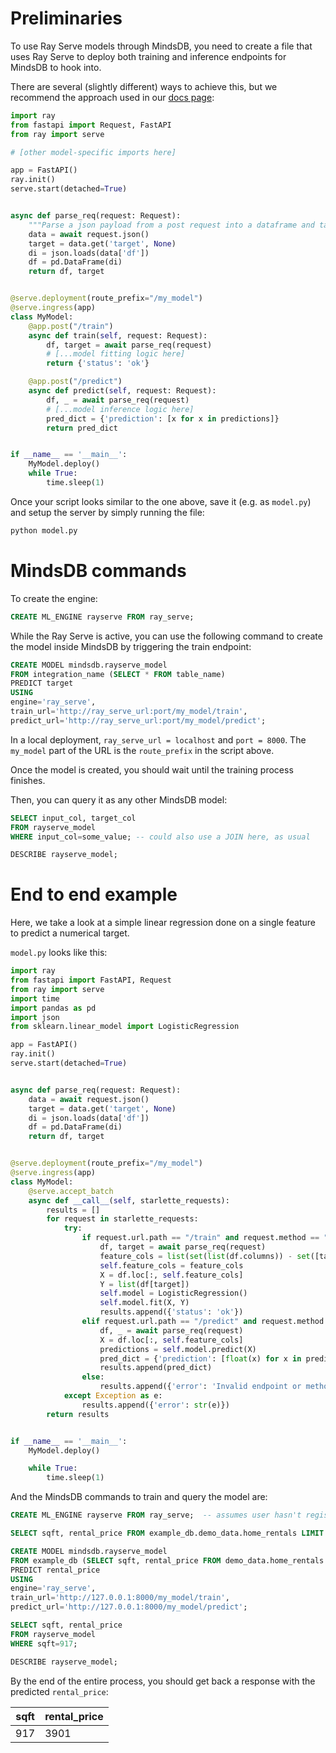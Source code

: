 # Preliminaries

To use Ray Serve models through MindsDB, you need to create a file that uses Ray Serve to deploy both training and inference endpoints for MindsDB to hook into.

There are several (slightly different) ways to achieve this, but we recommend the approach used in our [docs page](https://docs.mindsdb.com/custom-model/ray-serve):

```python
import ray
from fastapi import Request, FastAPI
from ray import serve

# [other model-specific imports here]

app = FastAPI()
ray.init()
serve.start(detached=True)


async def parse_req(request: Request):
    """Parse a json payload from a post request into a dataframe and target column."""""
    data = await request.json()
    target = data.get('target', None)
    di = json.loads(data['df'])
    df = pd.DataFrame(di)
    return df, target


@serve.deployment(route_prefix="/my_model")
@serve.ingress(app)
class MyModel:
    @app.post("/train")
    async def train(self, request: Request):
        df, target = await parse_req(request)
        # [...model fitting logic here]
        return {'status': 'ok'}

    @app.post("/predict")
    async def predict(self, request: Request):
        df, _ = await parse_req(request)
        # [...model inference logic here]
        pred_dict = {'prediction': [x for x in predictions]}
        return pred_dict


if __name__ == '__main__':
    MyModel.deploy()
    while True:
        time.sleep(1)
```

Once your script looks similar to the one above, save it (e.g. as `model.py`) and setup the server by simply running the file:

```bash
python model.py
```

# MindsDB commands

To create the engine:

```sql
CREATE ML_ENGINE rayserve FROM ray_serve;
```

While the Ray Serve is active, you can use the following command to create the model inside MindsDB by triggering the train endpoint:

```sql
CREATE MODEL mindsdb.rayserve_model
FROM integration_name (SELECT * FROM table_name)
PREDICT target
USING 
engine='ray_serve',
train_url='http://ray_serve_url:port/my_model/train',
predict_url='http://ray_serve_url:port/my_model/predict';
```

In a local deployment, `ray_serve_url = localhost` and `port = 8000`. The `my_model` part of the URL is the `route_prefix` in the script above.

Once the model is created, you should wait until the training process finishes. 

Then, you can query it as any other MindsDB model:
```sql
SELECT input_col, target_col
FROM rayserve_model
WHERE input_col=some_value; -- could also use a JOIN here, as usual

DESCRIBE rayserve_model;
```

# End to end example

Here, we take a look at a simple linear regression done on a single feature to predict a numerical target.

`model.py` looks like this:

```python
import ray
from fastapi import FastAPI, Request
from ray import serve
import time
import pandas as pd
import json
from sklearn.linear_model import LogisticRegression

app = FastAPI()
ray.init()
serve.start(detached=True)


async def parse_req(request: Request):
    data = await request.json()
    target = data.get('target', None)
    di = json.loads(data['df'])
    df = pd.DataFrame(di)
    return df, target


@serve.deployment(route_prefix="/my_model")
@serve.ingress(app)
class MyModel:
    @serve.accept_batch
    async def __call__(self, starlette_requests):
        results = []
        for request in starlette_requests:
            try:
                if request.url.path == "/train" and request.method == "POST":
                    df, target = await parse_req(request)
                    feature_cols = list(set(list(df.columns)) - set([target]))
                    self.feature_cols = feature_cols
                    X = df.loc[:, self.feature_cols]
                    Y = list(df[target])
                    self.model = LogisticRegression()
                    self.model.fit(X, Y)
                    results.append({'status': 'ok'})
                elif request.url.path == "/predict" and request.method == "POST":
                    df, _ = await parse_req(request)
                    X = df.loc[:, self.feature_cols]
                    predictions = self.model.predict(X)
                    pred_dict = {'prediction': [float(x) for x in predictions]}
                    results.append(pred_dict)
                else:
                    results.append({'error': 'Invalid endpoint or method'})
            except Exception as e:
                results.append({'error': str(e)})
        return results


if __name__ == '__main__':
    MyModel.deploy()

    while True:
        time.sleep(1)

```

And the MindsDB commands to train and query the model are:

```sql
CREATE ML_ENGINE rayserve FROM ray_serve;  -- assumes user hasn't registered the engine prior to this example

SELECT sqft, rental_price FROM example_db.demo_data.home_rentals LIMIT 10;  -- toy dataset. we'll use `sqft` as the input feature and `rental_price` as the target

CREATE MODEL mindsdb.rayserve_model
FROM example_db (SELECT sqft, rental_price FROM demo_data.home_rentals LIMIT 10)
PREDICT rental_price
USING 
engine='ray_serve',
train_url='http://127.0.0.1:8000/my_model/train',
predict_url='http://127.0.0.1:8000/my_model/predict';

SELECT sqft, rental_price
FROM rayserve_model
WHERE sqft=917;

DESCRIBE rayserve_model;
```

By the end of the entire process, you should get back a response with the predicted `rental_price`:

| sqft | rental_price |
|------|--------------|
|  917 | 3901         |
